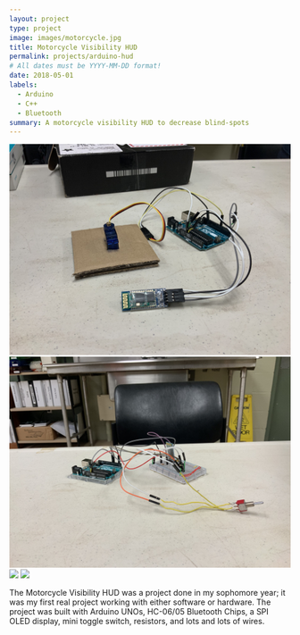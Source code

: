 ```yaml
---
layout: project
type: project
image: images/motorcycle.jpg
title: Motorcycle Visibility HUD
permalink: projects/arduino-hud
# All dates must be YYYY-MM-DD format!
date: 2018-05-01
labels:
  - Arduino
  - C++
  - Bluetooth
summary: A motorcycle visibility HUD to decrease blind-spots
---
```


<div class="ui small rounded images">
  <img class="ui image" src="../images/bluetooth.jpg">
  <img class="ui image" src="../images/switch.jpg">
  <img class="ui image" src="../images/camera.gif">
  <img class="ui image" src="../images/servo.gif">
</div>

The Motorcycle Visibility HUD was a project done in my sophomore year; it was my first real project working with either software or hardware. The project was built with Arduino UNOs, HC-06/05 Bluetooth Chips, a SPI OLED display, mini toggle switch, resistors, and lots and lots of wires. 



